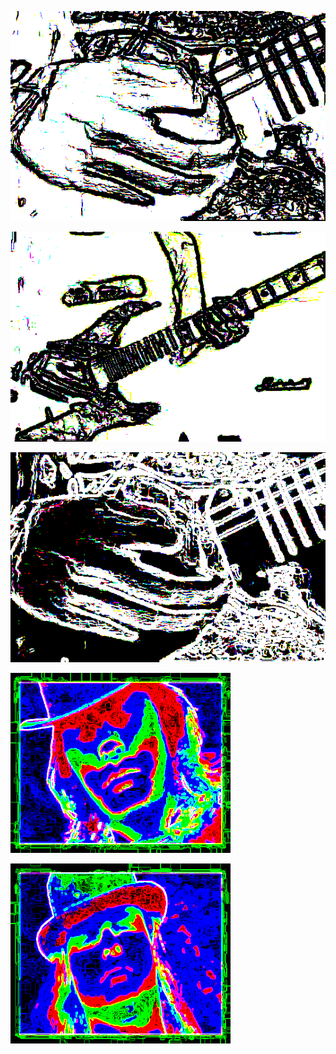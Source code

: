 ![](/art/images/2018-04-01/out-2018-04-01-16-38-33-682.png?raw=true)

![](/art/images/2018-04-01/out-2018-04-01-16-38-49-680.png?raw=true)

![](/art/images/2018-04-01/out-2018-04-01-16-40-39-581.png?raw=true)

![](/art/images/2018-04-01/out-2018-04-01-16-57-22-250.png?raw=true)

![](/art/images/2018-04-01/out-2018-04-01-16-57-23-183.png?raw=true)

